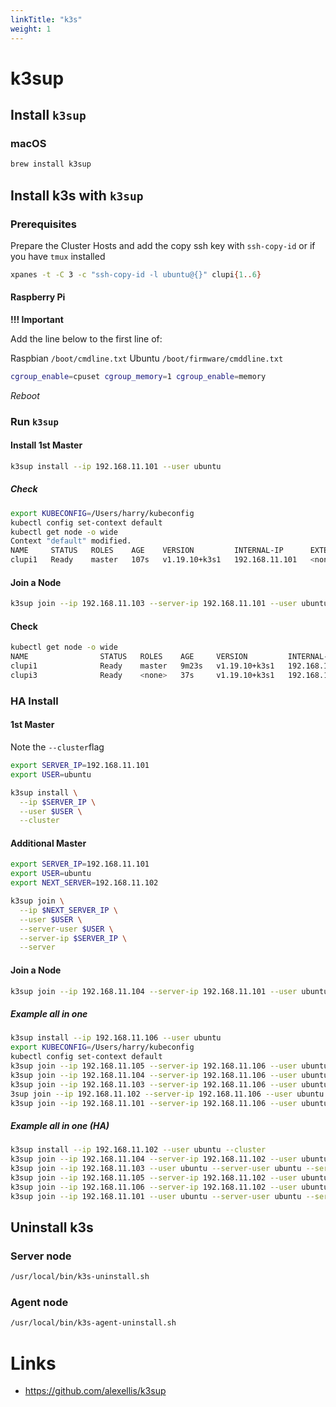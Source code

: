```yaml
---
linkTitle: "k3s"
weight: 1
---
```


# k3sup

## Install `k3sup`

### macOS

```sh
brew install k3sup
```

## Install k3s with `k3sup`

### Prerequisites

Prepare the Cluster Hosts and add the copy ssh key with `ssh-copy-id` or if you have `tmux` installed

```sh
xpanes -t -C 3 -c "ssh-copy-id -l ubuntu@{}" clupi{1..6}
```

#### Raspberry Pi

**!!! Important**

Add the line below to the first line of:

Raspbian `/boot/cmdline.txt`
Ubuntu `/boot/firmware/cmddline.txt`

```sh
cgroup_enable=cpuset cgroup_memory=1 cgroup_enable=memory
```

*Reboot*

### Run `k3sup` 

#### Install 1st Master

```sh
k3sup install --ip 192.168.11.101 --user ubuntu
```

##### Check

```sh
export KUBECONFIG=/Users/harry/kubeconfig
kubectl config set-context default
kubectl get node -o wide
Context "default" modified.
NAME     STATUS   ROLES    AGE    VERSION         INTERNAL-IP      EXTERNAL-IP   OS-IMAGE             KERNEL-VERSION     CONTAINER-RUNTIME
clupi1   Ready    master   107s   v1.19.10+k3s1   192.168.11.101   <none>        Ubuntu 20.04.2 LTS   5.4.0-1034-raspi   containerd://1.4.4-k3s1
```

#### Join a Node

```sh
k3sup join --ip 192.168.11.103 --server-ip 192.168.11.101 --user ubuntu
```

#### Check

```sh
kubectl get node -o wide
NAME                STATUS   ROLES    AGE     VERSION         INTERNAL-IP      EXTERNAL-IP   OS-IMAGE             KERNEL-VERSION     CONTAINER-RUNTIME
clupi1              Ready    master   9m23s   v1.19.10+k3s1   192.168.11.101   <none>        Ubuntu 20.04.2 LTS   5.4.0-1034-raspi   containerd://1.4.4-k3s1
clupi3              Ready    <none>   37s     v1.19.10+k3s1   192.168.11.103   <none>        Ubuntu 20.04.2 LTS   5.4.0-1034-raspi   containerd://1.4.4-k3s1
```

### HA Install

#### 1st Master

Note the `--cluster`flag

```sh
export SERVER_IP=192.168.11.101
export USER=ubuntu

k3sup install \
  --ip $SERVER_IP \
  --user $USER \
  --cluster
```

#### Additional Master

```sh
export SERVER_IP=192.168.11.101
export USER=ubuntu
export NEXT_SERVER=192.168.11.102

k3sup join \
  --ip $NEXT_SERVER_IP \
  --user $USER \
  --server-user $USER \
  --server-ip $SERVER_IP \
  --server
```

#### Join a Node

```sh
k3sup join --ip 192.168.11.104 --server-ip 192.168.11.101 --user ubuntu
```

##### Example all in one

```sh
k3sup install --ip 192.168.11.106 --user ubuntu
export KUBECONFIG=/Users/harry/kubeconfig
kubectl config set-context default
k3sup join --ip 192.168.11.105 --server-ip 192.168.11.106 --user ubuntu
k3sup join --ip 192.168.11.104 --server-ip 192.168.11.106 --user ubuntu
k3sup join --ip 192.168.11.103 --server-ip 192.168.11.106 --user ubuntu
3sup join --ip 192.168.11.102 --server-ip 192.168.11.106 --user ubuntu
k3sup join --ip 192.168.11.101 --server-ip 192.168.11.106 --user ubuntu
```

##### Example all in one (HA)

```sh
k3sup install --ip 192.168.11.102 --user ubuntu --cluster
k3sup join --ip 192.168.11.104 --server-ip 192.168.11.102 --user ubuntu
k3sup join --ip 192.168.11.103 --user ubuntu --server-user ubuntu --server-ip 192.168.11.102 --server
k3sup join --ip 192.168.11.105 --server-ip 192.168.11.102 --user ubuntu
k3sup join --ip 192.168.11.106 --server-ip 192.168.11.102 --user ubuntu
k3sup join --ip 192.168.11.101 --user ubuntu --server-user ubuntu --server-ip 192.168.11.102 --server
```

## Uninstall k3s

### Server node

```sh
/usr/local/bin/k3s-uninstall.sh
```

### Agent node

```sh
/usr/local/bin/k3s-agent-uninstall.sh
```

# Links

* https://github.com/alexellis/k3sup